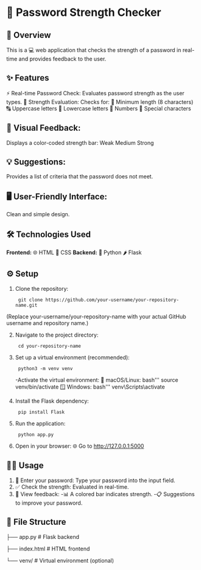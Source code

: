 # 🔐 **Password Strength Checker**

## 🧾 Overview
This is a 💻 web application that checks the strength of a password in real-time and provides feedback to the user.

## ✨ Features
  ⚡ Real-time Password Check: Evaluates password strength as the user types.
  🧠 Strength Evaluation: Checks for:
  🔢 Minimum length (8 characters)
  🔠 Uppercase letters
  🔡 Lowercase letters
  🔢 Numbers
  🔣 Special characters

## 🎨 Visual Feedback: 
Displays a color-coded strength bar:
    Weak
    Medium
    Strong

## 💡 Suggestions: 
Provides a list of criteria that the password does not meet.

## 🖥️ User-Friendly Interface:
 Clean and simple design.

## 🛠️ Technologies Used
  **Frontend:**
  🌐 HTML
  🎨 CSS
 **Backend:**
  🐍 Python
  🌶️ Flask

## ⚙️ Setup
1. Clone the repository:

        git clone https://github.com/your-username/your-repository-name.git
(Replace your-username/your-repository-name with your actual GitHub username and repository name.)

2. Navigate to the project directory:

        cd your-repository-name
3. Set up a virtual environment (recommended):

        python3 -m venv venv
    -Activate the virtual environment:
        🐧 macOS/Linux:
    bash'''
    source venv/bin/activate
        🪟 Windows:
    bash'''
    venv\Scripts\activate
4. Install the Flask dependency:
   
        pip install Flask
5. Run the application:

        python app.py
6. Open in your browser:
  🌐 Go to http://127.0.0.1:5000

## 👨‍💻 Usage
1. 🔏 Enter your password: Type your password into the input field.
2. ✅ Check the strength: Evaluated in real-time.
3. 🧾 View feedback:
       -📊 A colored bar indicates strength.
       -📋 Suggestions to improve your password.

## 📁 File Structure

├── app.py         # Flask backend

├── index.html  # HTML frontend

└── venv/          # Virtual environment (optional)




